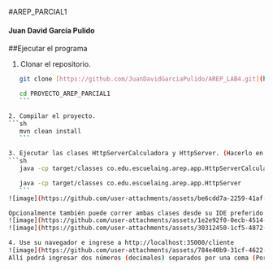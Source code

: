 #AREP_PARCIAL1
#### Juan David García Pulido

##Ejecutar el programa
1. Clonar el repositorio.
 ```sh
    git clone [https://github.com/JuanDavidGarciaPulido/AREP_LAB4.git](https://github.com/JuanDavidGarciaPulido/PROYECTO_AREP_PARCIAL1.git)

    cd PROYECTO_AREP_PARCIAL1
    ```

2. Compilar el proyecto.
 ```sh
    mvn clean install
    ```

3. Ejecutar las clases HttpServerCalculadora y HttpServer. (Hacerlo en dos terminales diferentes puesto que ambas deben correr al tiempo para que funcione el programa)
```sh
    java -cp target/classes co.edu.escuelaing.arep.app.HttpServerCalculadora

    java -cp target/classes co.edu.escuelaing.arep.app.HttpServer
    ```
![image](https://github.com/user-attachments/assets/be6cdd7a-2259-41af-854c-44f2edbea14c)

Opcionalmente también puede correr ambas clases desde su IDE preferido.
![image](https://github.com/user-attachments/assets/1e2e92f0-0ecb-4514-866c-d002dc0c86cd)
![image](https://github.com/user-attachments/assets/30312450-1cf5-4872-827a-3c98893bc78f)

4. Use su navegador e ingrese a http://localhost:35000/cliente
![image](https://github.com/user-attachments/assets/784e40b9-31cf-4622-9afc-1099a971478d)
Allí podrá ingresar dos números (decimales) separados por una coma (Por defecto se dejó el 10.0 y el -5.0) y se le retornará el número mayor. (utilizando el método max de la librería Math de java) 


